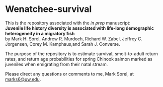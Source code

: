 # Wenatchee-survival
This is the repository associated with the *in prep* manuscript:   
**Juvenile life history diversity is associated with life-long demographic heterogeneity in a migratory fish**  
by Mark H. Sorel, Andrew R. Murdoch, Richard W. Zabel, Jeffrey C. Jorgensen, Corey M. Kamphaus,and Sarah J. Converse.

The purpose of the repository is to estimate survival, smolt-to-adult return rates, and return age probabilities for spring Chinook salmon marked as juveniles when emigrating from their natal stream. 

Please direct any questions or comments to me, Mark Sorel, at marks6@uw.edu.

